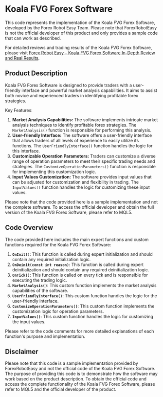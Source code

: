# Koala FVG Forex Software

This code represents the implementation of the Koala FVG Forex Software, developed by the Forex Robot Easy Team. Please note that ForexRobotEasy is not the official developer of this product and only provides a sample code that can work as described.

For detailed reviews and trading results of the Koala FVG Forex Software, please visit [Forex Robot Easy - Koala FVG Forex Software In-Depth Review and Real Results](https://forexroboteasy.com/forex-robot-review/koala-fvg-forex-software-in-depth-review-and-real-results/).

## Product Description

Koala FVG Forex Software is designed to provide traders with a user-friendly interface and powerful market analysis capabilities. It aims to assist both novice and experienced traders in identifying profitable forex strategies.

Key Features:
1. **Market Analysis Capabilities:** The software implements intricate market analysis techniques to identify profitable forex strategies. The `MarketAnalysis()` function is responsible for performing this analysis.
2. **User-friendly Interface:** The software offers a user-friendly interface that allows traders of all levels of experience to easily utilize its functions. The `UserFriendlyInterface()` function handles the logic for this interface.
3. **Customizable Operation Parameters:** Traders can customize a diverse range of operation parameters to meet their specific trading needs and strategies. The `CustomizeOperationParameters()` function is responsible for implementing this customization logic.
4. **Input Values Customization:** The software provides input values that can be adjusted for customization and flexibility in trading. The `InputValues()` function handles the logic for customizing these input values.

Please note that the code provided here is a sample implementation and not the complete software. To access the official developer and obtain the full version of the Koala FVG Forex Software, please refer to MQL5.

## Code Overview

The code provided here includes the main expert functions and custom functions required for the Koala FVG Forex Software:

1. **`OnInit()`**: This function is called during expert initialization and should contain any required initialization logic.
2. **`OnDeinit(const int reason)`**: This function is called during expert deinitialization and should contain any required deinitialization logic.
3. **`OnTick()`**: This function is called on every tick and is responsible for executing the trading logic.
4. **`MarketAnalysis()`**: This custom function implements the market analysis capabilities of the software.
5. **`UserFriendlyInterface()`**: This custom function handles the logic for the user-friendly interface.
6. **`CustomizeOperationParameters()`**: This custom function implements the customization logic for operation parameters.
7. **`InputValues()`**: This custom function handles the logic for customizing the input values.

Please refer to the code comments for more detailed explanations of each function's purpose and implementation.

## Disclaimer

Please note that this code is a sample implementation provided by ForexRobotEasy and not the official code of the Koala FVG Forex Software. The purpose of providing this code is to demonstrate how the software may work based on the product description. To obtain the official code and access the complete functionality of the Koala FVG Forex Software, please refer to MQL5 and the official developer of the product.
